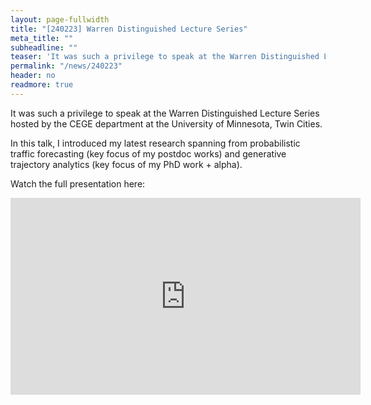 ```yaml
---
layout: page-fullwidth
title: "[240223] Warren Distinguished Lecture Series"
meta_title: ""
subheadline: ""
teaser: 'It was such a privilege to speak at the Warren Distinguished Lecture Series hosted by the CEGE department at the University of Minnesota, Twin Cities.'
permalink: "/news/240223"
header: no
readmore: true
---
```


It was such a privilege to speak at the Warren Distinguished Lecture Series hosted by the CEGE department at the University of Minnesota, Twin Cities.

In this talk, I introduced my latest research spanning from probabilistic traffic forecasting (key focus of my postdoc works) and generative trajectory analytics (key focus of my PhD work + alpha).

Watch the full presentation here:

<iframe width="560" height="315" src="https://www.youtube.com/embed/LR2QA3gU_Eg?si=teqboysdxpmHUHib" title="YouTube video player" frameborder="0" allow="accelerometer; autoplay; clipboard-write; encrypted-media; gyroscope; picture-in-picture; web-share" referrerpolicy="strict-origin-when-cross-origin" allowfullscreen></iframe>